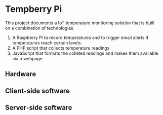 # Tempberry Pi 

This project documents a IoT temperature monitoring solution that is built on a
combination of technologies.

1. A Raspberry Pi to record temperatures and to trigger email alerts if
temperatures reach certain levels.
2. A PHP script that collects temperature readings
3. JavaScript that formats the colleted readings and makes them available via a
webpage.

## Hardware

## Client-side software

## Server-side software

